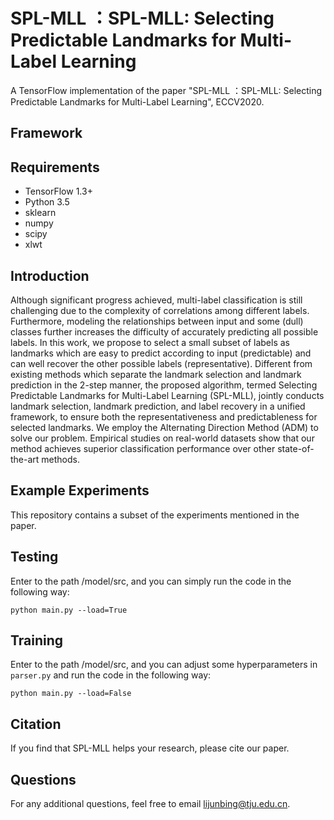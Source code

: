 # SPL-MLL ：SPL-MLL: Selecting Predictable Landmarks for Multi-Label Learning
A TensorFlow implementation of the paper "SPL-MLL ：SPL-MLL: Selecting Predictable Landmarks for Multi-Label Learning", ECCV2020.

## Framework

## Requirements
- TensorFlow 1.3+  
- Python 3.5  
- sklearn  
- numpy  
- scipy
- xlwt

## Introduction
Although significant progress achieved, multi-label classification is still challenging due to the complexity of correlations among different labels. Furthermore, modeling the relationships between input and some (dull) classes further increases the difficulty of accurately predicting all possible labels. In this work, we propose to select a small subset of labels as landmarks which are easy to predict according to input (predictable) and can well recover the other possible labels (representative).
Different from existing methods which separate the landmark selection and landmark prediction in the 2-step manner, the proposed algorithm, termed Selecting Predictable Landmarks for Multi-Label Learning (SPL-MLL), jointly conducts landmark selection, landmark prediction, and label recovery in a unified framework, to ensure both the representativeness and predictableness for selected landmarks. We employ the Alternating Direction Method (ADM) to solve our problem. Empirical studies on real-world datasets show that our method achieves superior classification performance over other state-of-the-art methods.

## Example Experiments
This repository contains a subset of the experiments mentioned in the paper.

## Testing
Enter to the path /model/src, and you can simply run the code in the following way:  

  `python main.py --load=True`
  
## Training
Enter to the path /model/src, and you can adjust some hyperparameters in `parser.py` and run the code in the following way:  

  `python main.py --load=False`
  
## Citation
If you find that SPL-MLL helps your research, please cite our paper.

## Questions
For any additional questions, feel free to email lijunbing@tju.edu.cn.

  
 



